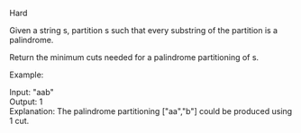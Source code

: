 Hard

Given a string s, partition s such that every substring of the partition is a palindrome.

Return the minimum cuts needed for a palindrome partitioning of s.

Example:

Input: "aab"  
Output: 1  
Explanation: The palindrome partitioning ["aa","b"] could be produced using 1 cut.
